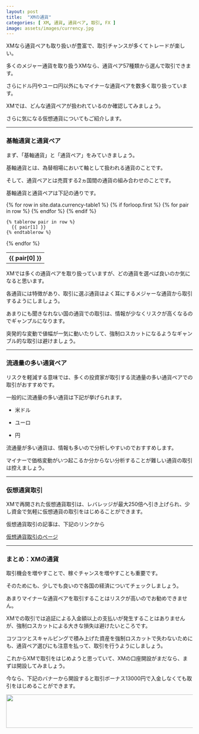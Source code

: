 ```yaml
---
layout: post
title:  "XMの通貨"
categories: [ XM, 通貨, 通貨ペア, 取引, FX ]
image: assets/images/currency.jpg
---
```


XMなら通貨ペアも取り扱いが豊富で、取引チャンスが多くてトレードが楽しい。

多くのメジャー通貨を取り扱うXMなら、通貨ペア57種類から選んで取引できます。

さらにドル円やユーロ円以外にもマイナーな通貨ペアを数多く取り扱っています。

XMでは、どんな通貨ペアが扱われているのか確認してみましょう。

さらに気になる仮想通貨についてもご紹介します。

<hr>

### 基軸通貨と通貨ペア


まず、「基軸通貨」と「通貨ペア」をみていきましょう。

基軸通貨とは、為替相場において軸として扱われる通貨のことです。

そして、通貨ペアとは売買する2ヵ国間の通貨の組み合わせのことです。

基軸通貨と通貨ペアは下記の通りです。

<table>
  {% for row in site.data.currency-table1 %}
    {% if forloop.first %}
    <tr>
      {% for pair in row %}
        <th>{{ pair[0] }}</th>
      {% endfor %}
    </tr>
    {% endif %}

    {% tablerow pair in row %}
      {{ pair[1] }}
    {% endtablerow %}
  {% endfor %}
</table>

XMでは多くの通貨ペアを取り扱っていますが、どの通貨を選べば良いのか気になると思います。

各通貨には特徴があり、取引に選ぶ通貨はよく耳にするメジャーな通貨から取引するようにしましょう。

あまりにも聞きなれない国の通貨での取引は、情報が少なくリスクが高くなるのでギャンプルになります。

突発的な変動で値幅が一気に動いたりして、強制ロスカットになるようなギャンブル的な取引は避けましょう。


<hr>

### 流通量の多い通貨ペア

リスクを軽減する意味では、多くの投資家が取引する流通量の多い通貨ペアでの取引がおすすめです。

一般的に流通量の多い通貨は下記が挙げられます。

- 米ドル

- ユーロ

- 円


流通量が多い通貨は、情報も多いので分析しやすいのでおすすめします。

マイナーで価格変動がいつ起こるか分からない分析することが難しい通貨の取引は控えましょう。


<hr>

### 仮想通貨取引

XMで再開された仮想通貨取引は、レバレッジが最大250倍へ引き上げられ、少し資金で気軽に仮想通貨の取引をはじめることができます。

仮想通貨取引の記事は、下記のリンクから

<a href="https://gnidart-mx.github.io/%E4%BB%AE%E6%83%B3%E9%80%9A%E8%B2%A8%E5%8F%96%E5%BC%95/">仮想通貨取引のページ</a>

<hr>


### まとめ：XMの通貨

取引機会を増やすことで、稼ぐチャンスを増やすことも重要です。

そのためにも、少しでも良いので各国の経済についてチェックしましょう。

あまりマイナーな通貨ペアを取引することはリスクが高いのでお勧めできません。

XMでの取引では追証による入金額以上の支払いが発生することはありませんが、強制ロスカットによる大きな損失は避けたいところです。

コツコツとスキャルピングで積み上げた資産を強制ロスカットで失わないためにも、通貨ペア選びにも注意を払って、取引を行うようにしましょう。

これからXMで取引をはじめようと思っていて、XMの口座開設がまだなら、まずは開設してみましょう。

今なら、下記のバナーから開設すると取引ボーナス13000円で入金しなくても取引をはじめることができます。

<a href="https://clicks.affstrack.com/c?m=9257&c=550036" referrerpolicy="no-referrer-when-downgrade"><img src="https://ads.affstrack.com/i/9257?c=550036" width="728" height="90" referrerpolicy="no-referrer-when-downgrade"/></a>

